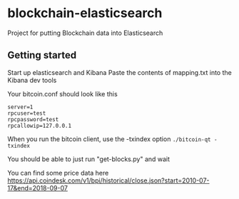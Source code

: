 # blockchain-elasticsearch
Project for putting Blockchain data into Elasticsearch

## Getting started

Start up elasticsearch and Kibana
Paste the contents of mapping.txt into the Kibana dev tools

Your bitcoin.conf should look like this

```
server=1
rpcuser=test
rpcpassword=test
rpcallowip=127.0.0.1
```

When you run the bitcoin client, use the -txindex option
`./bitcoin-qt -txindex`

You should be able to just run "get-blocks.py" and wait

You can find some price data here
https://api.coindesk.com/v1/bpi/historical/close.json?start=2010-07-17&end=2018-09-07

